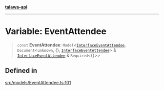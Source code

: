 [**talawa-api**](../../../README.md)

***

# Variable: EventAttendee

> `const` **EventAttendee**: `Model`\<[`InterfaceEventAttendee`](../interfaces/InterfaceEventAttendee.md), `Document`\<`unknown`, \{\}, [`InterfaceEventAttendee`](../interfaces/InterfaceEventAttendee.md)\> & [`InterfaceEventAttendee`](../interfaces/InterfaceEventAttendee.md) & `Required`\<\{\}\>\>

## Defined in

[src/models/EventAttendee.ts:101](https://github.com/Suyash878/talawa-api/blob/e4413cec641a837926071678fed3c7f67234e31e/src/models/EventAttendee.ts#L101)
